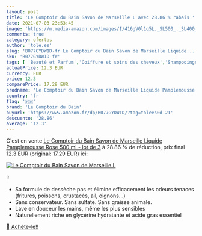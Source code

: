 ```yaml
---
layout: post
title: 'Le Comptoir du Bain Savon de Marseille L avec 28.86 % rabais '
date: 2021-07-03 23:53:45
image: 'https://m.media-amazon.com/images/I/416gV0l1q5L._SL500_._SL400_.jpg'
comments: true
category: ofertas
author: 'tole.es'
slug: 'B077GYDW1D-fr Le Comptoir du Bain Savon de Marseille Liquide...'
sku: 'B077GYDW1D-fr'
tags: [ 'Beauté et Parfum','Coiffure et soins des cheveux','Shampooings','Soins des cheveux','le comptoir du bain', ]
actualPrice: 12.3 EUR
currency: EUR
price: 12.3
comparePrice: 17.29 EUR
prodname: 'Le Comptoir du Bain Savon de Marseille Liquide Pamplemousse Rose 500 ml - lot de 3'
country: 'fr'
flag: '🇫🇷'
brand: 'Le Comptoir du Bain'
buyurl: 'https://www.amazon.fr/dp/B077GYDW1D/?tag=tolees0d-21'
descuento: '28.86'
average: '12.3'
---
```


C'est en vente [Le Comptoir du Bain Savon de Marseille Liquide Pamplemousse Rose 500 ml - lot de 3](https://www.amazon.fr/dp/B077GYDW1D/?tag=tolees0d-21)  à  28.86 % de réduction, prix final  12.3 EUR (original: 17.29 EUR) ici:

[![Le Comptoir du Bain Savon de Marseille L](https://m.media-amazon.com/images/I/416gV0l1q5L._SL500_._SL400_.jpg)](https://www.amazon.fr/dp/B077GYDW1D/?tag=tolees0d-21)

ℹ️:

- Sa formule de dessèche pas et élimine efficacement les odeurs tenaces (fritures, poissons, crustacés, ail, oignons…)
- Sans conservateur. Sans sulfate. Sans graisse animale.
- Lave en douceur les mains, même les plus sensibles
- Naturellement riche en glycérine hydratante et acide gras essentiel

[🛒 Achète-le!!](https://www.amazon.fr/dp/B077GYDW1D/?tag=tolees0d-21)
